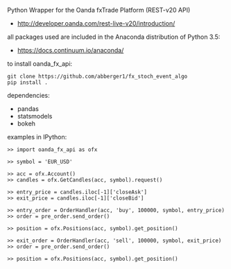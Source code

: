 Python Wrapper for the Oanda fxTrade Platform (REST-v20 API)
  - http://developer.oanda.com/rest-live-v20/introduction/

all packages used are included in the Anaconda distribution of Python 3.5:
  - https://docs.continuum.io/anaconda/

to install oanda_fx_api:

    git clone https://github.com/abberger1/fx_stoch_event_algo
    pip install .
  
dependencies:
  - pandas
  - statsmodels
  - bokeh

examples in IPython:
  
    >> import oanda_fx_api as ofx

    >> symbol = 'EUR_USD'

    >> acc = ofx.Account()
    >> candles = ofx.GetCandles(acc, symbol).request()

    >> entry_price = candles.iloc[-1]['closeAsk']
    >> exit_price = candles.iloc[-1]['closeBid']
 
    >> entry_order = OrderHandler(acc, 'buy', 100000, symbol, entry_price)
    >> order = pre_order.send_order()
 
    >> position = ofx.Positions(acc, symbol).get_position()

    >> exit_order = OrderHandler(acc, 'sell', 100000, symbol, exit_price)
    >> order = pre_order.send_order()

    >> position = ofx.Positions(acc, symbol).get_position()
